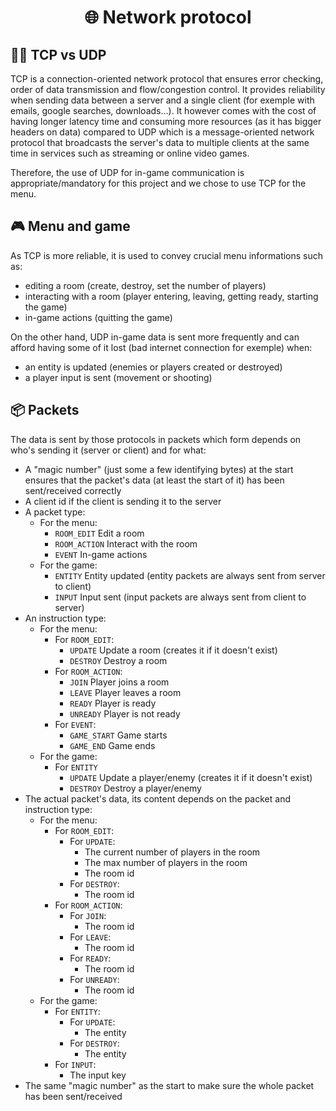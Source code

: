 # <p align="center">🌐 Network protocol</p>

## 👨‍💻 TCP vs UDP

TCP is a connection-oriented network protocol that ensures error checking, order of data transmission and flow/congestion control. It provides reliability when sending data between a server and a single client (for exemple with emails, google searches, downloads...). It however comes with the cost of having longer latency time and consuming more resources (as it has bigger headers on data) compared to UDP which is a message-oriented network protocol that broadcasts the server's data to multiple clients at the same time in services such as streaming or online video games.

Therefore, the use of UDP for in-game communication is appropriate/mandatory for this project and we chose to use TCP for the menu.

## 🎮 Menu and game

As TCP is more reliable, it is used to convey crucial menu informations such as:
- editing a room (create, destroy, set the number of players)
- interacting with a room (player entering, leaving, getting ready, starting the game)
- in-game actions (quitting the game)

On the other hand, UDP in-game data is sent more frequently and can afford having some of it lost (bad internet connection for exemple) when:
- an entity is updated (enemies or players created or destroyed)
- a player input is sent (movement or shooting)

## 📦 Packets

The data is sent by those protocols in packets which form depends on who's sending it (server or client) and for what:
- A "magic number" (just some a few identifying bytes) at the start ensures that the packet's data (at least the start of it) has been sent/received correctly
- A client id if the client is sending it to the server
- A packet type:
    - For the menu:
        - `ROOM_EDIT` Edit a room
        - `ROOM_ACTION` Interact with the room
        - `EVENT` In-game actions
    - For the game:
        - `ENTITY` Entity updated (entity packets are always sent from server to client)
        - `INPUT` Input sent (input packets are always sent from client to server)
- An instruction type:
    - For the menu:
        - For `ROOM_EDIT`:
            - `UPDATE` Update a room (creates it if it doesn't exist)
            - `DESTROY` Destroy a room
        - For `ROOM_ACTION`:
            - `JOIN` Player joins a room
            - `LEAVE` Player leaves a room
            - `READY` Player is ready
            - `UNREADY` Player is not ready
        - For `EVENT`:
            - `GAME_START` Game starts
            - `GAME_END` Game ends
    - For the game:
        - For `ENTITY`
            - `UPDATE` Update a player/enemy (creates it if it doesn't exist)
            - `DESTROY` Destroy a player/enemy
- The actual packet's data, its content depends on the packet and instruction type:
    - For the menu:
        - For `ROOM_EDIT`:
            - For `UPDATE`:
                - The current number of players in the room
                - The max number of players in the room
                - The room id
            - For `DESTROY`:
                - The room id
        - For `ROOM_ACTION`:
            - For `JOIN`:
                - The room id
            - For `LEAVE`:
                - The room id
            - For `READY`:
                - The room id
            - For `UNREADY`:
                - The room id
    - For the game:
        - For `ENTITY`:
            - For `UPDATE`:
                - The entity
            - For `DESTROY`:
                - The entity
        - For `INPUT`:
            - The input key
- The same "magic number" as the start to make sure the whole packet has been sent/received